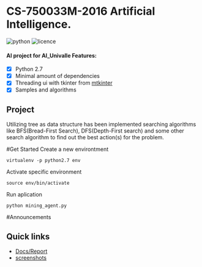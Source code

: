 
# CS-750033M-2016 Artificial Intelligence.
![python](https://img.shields.io/badge/python-2.7-blue.svg)
![licence](https://img.shields.io/badge/licence-GPL%20v2-blue.svg)


#### AI project for AI_Univalle Features:
- [x] Python 2.7
- [x] Minimal amount of dependencies
- [x] Threading ui with tkinter from [mtkinter](https://github.com/abarnert/mttkinter)
- [x] Samples and algorithms

## Project
Utilizing tree as data structure has been implemented searching algorithms
like BFS(Bread-First Search), DFS(Depth-First search) and some other search algorithm
to find out the best action(s) for the problem.

#Get Started
Create a new environtment
```
virtualenv -p python2.7 env
```
Activate specific environment
```
source env/bin/activate
```
Run aplication
```
python mining_agent.py
```
#Announcements

## Quick links
* [Docs/Report](docs)
* [screenshots](images)
